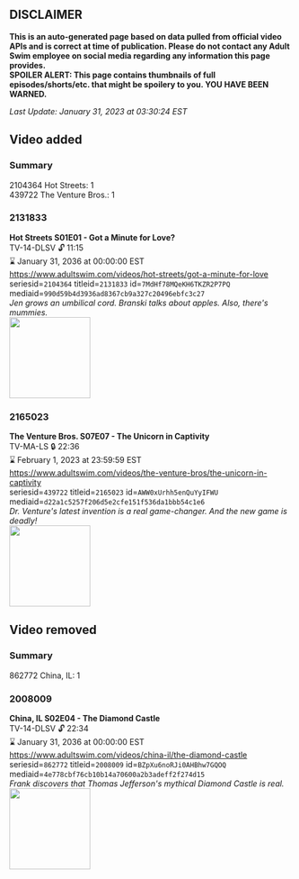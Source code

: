## DISCLAIMER
**This is an auto-generated page based on data pulled from official video APIs and is correct at time of publication. Please do not contact any Adult Swim employee on social media regarding any information this page provides.**  
**SPOILER ALERT: This page contains thumbnails of full episodes/shorts/etc. that might be spoilery to you. YOU HAVE BEEN WARNED.**  

_Last Update: January 31, 2023 at 03:30:24 EST_
## Video added
### Summary
2104364 Hot Streets: 1  
439722 The Venture Bros.: 1  
### 2131833
**Hot Streets S01E01 - Got a Minute for Love?**  
TV-14-DLSV 🔓 11:15  
⌛ January 31, 2036 at 00:00:00 EST  
https://www.adultswim.com/videos/hot-streets/got-a-minute-for-love  
seriesid=`2104364` titleid=`2131833` id=`7MdHf78MQeKH6TKZR2P7PQ` mediaid=`990d59b4d3936ad8367cb9a327c20496ebfc3c27`  
_Jen grows an umbilical cord. Branski talks about apples. Also, there's mummies._  
<a href="https://media.cdn.adultswim.com/uploads/20200305/thumbnails/2_20351444154-hotstreets_102_dup-20180105.jpg"><img src="https://media.cdn.adultswim.com/uploads/20200305/thumbnails/2_20351444154-hotstreets_102_dup-20180105.jpg" height="144px" /></a>
### 2165023
**The Venture Bros. S07E07 - The Unicorn in Captivity**  
TV-MA-LS 🔒 22:36  
⌛ February 1, 2023 at 23:59:59 EST  
https://www.adultswim.com/videos/the-venture-bros/the-unicorn-in-captivity  
seriesid=`439722` titleid=`2165023` id=`AWW0xUrhh5enQuYyIFWU` mediaid=`d22a1c5257f206d5e2cfe151f536da1bbb54c1e6`  
_Dr. Venture's latest invention is a real game-changer. And the new game is deadly!_  
<a href="https://i.cdn.turner.com/adultswim/big/image-upload/thumbnails/thumb-2_image-154222215524813.jpg"><img src="https://i.cdn.turner.com/adultswim/big/image-upload/thumbnails/thumb-2_image-154222215524813.jpg" height="144px" /></a>
## Video removed
### Summary
862772 China, IL: 1  
### 2008009
**China, IL S02E04 - The Diamond Castle**  
TV-14-DLSV 🔓 22:34  
⌛ January 31, 2036 at 00:00:00 EST  
https://www.adultswim.com/videos/china-il/the-diamond-castle  
seriesid=`862772` titleid=`2008009` id=`BZpXu6noRJi0AHBhw7GQOQ` mediaid=`4e778cbf76cb10b14a70600a2b3adeff2f274d15`  
_Frank discovers that Thomas Jefferson's mythical Diamond Castle is real._  
<a href="https://media.cdn.adultswim.com/uploads/20200302/thumbnails/2_20321643225-chinail_014_dup-20131016.jpg"><img src="https://media.cdn.adultswim.com/uploads/20200302/thumbnails/2_20321643225-chinail_014_dup-20131016.jpg" height="144px" /></a>
